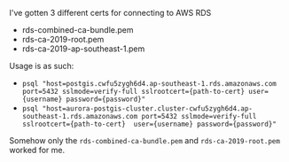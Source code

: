 I've gotten 3 different certs for connecting to AWS RDS
- rds-combined-ca-bundle.pem
- rds-ca-2019-root.pem
- rds-ca-2019-ap-southeast-1.pem

Usage is as such:
- `psql "host=postgis.cwfu5zygh6d4.ap-southeast-1.rds.amazonaws.com port=5432 sslmode=verify-full sslrootcert={path-to-cert} user={username} password={password}"`
- `psql "host=aurora-postgis-cluster.cluster-cwfu5zygh6d4.ap-southeast-1.rds.amazonaws.com port=5432 sslmode=verify-full sslrootcert={path-to-cert}  user={username} password={password}"`

Somehow only the `rds-combined-ca-bundle.pem` and `rds-ca-2019-root.pem` worked for me. 